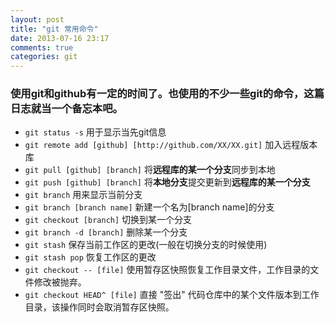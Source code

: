 ```yaml
---
layout: post
title: "git 常用命令"
date: 2013-07-16 23:17
comments: true
categories: git
---
```

### 使用git和github有一定的时间了。也使用的不少一些git的命令，这篇日志就当一个备忘本吧。

*   `git status -s` 用于显示当先git信息
*   `git remote add [github] [http://github.com/XX/XX.git]` 加入远程版本库
*   `git pull [github] [branch]` 将**远程库的某一个分支**同步到本地
*   `git push [github] [branch]` 将**本地分支**提交更新到**远程库的某一个分支**
*   `git branch` 用来显示当前分支
*   `git branch [branch name]` 新建一个名为[branch name]的分支
*   `git checkout [branch]` 切换到某一个分支
*   `git branch -d [branch]` 删除某一个分支
*   `git stash` 保存当前工作区的更改(一般在切换分支的时候使用)
*   `git stash pop` 恢复工作区的更改
*   `git checkout -- [file]` 使用暂存区快照恢复工作目录文件，工作目录的文件修改被抛弃。 
*   `git checkout HEAD^ [file]` 直接 "签出" 代码仓库中的某个文件版本到工作目录，该操作同时会取消暂存区快照。
